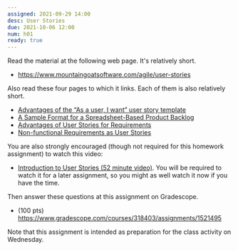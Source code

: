 ```yaml
---
assigned: 2021-09-29 14:00
desc: User Stories
due: 2021-10-06 12:00
num: h01
ready: true
---
```


Read the material at the following web page. It's relatively short.
* <https://www.mountaingoatsoftware.com/agile/user-stories>

Also read these four pages to which it links.  Each of them is also relatively short.

* [Advantages of the “As a user, I want” user story template](https://www.mountaingoatsoftware.com/blog/advantages-of-the-as-a-user-i-want-user-story-template)
* [A Sample Format for a Spreadsheet-Based Product Backlog](https://www.mountaingoatsoftware.com/blog/a-sample-format-for-a-spreadsheet-based-product-backlog)
* [Advantages of User Stories for Requirements](https://www.mountaingoatsoftware.com/articles/advantages-of-user-stories-for-requirements)
* [Non-functional Requirements as User Stories](https://www.mountaingoatsoftware.com/blog/non-functional-requirements-as-user-stories)

You are also strongly encouraged (though not required for this homework assignment) to watch this video:
* [Introduction to User Stories (52 minute video)](https://www.mountaingoatsoftware.com/presentations/introduction-to-user-stories).   You will be required to watch it for a later assignment, so you might as well watch it now if you have the time.

Then answer these questions at this assignment on Gradescope.

* (100 pts) <https://www.gradescope.com/courses/318403/assignments/1521495>

Note that this assignment is intended as preparation for the class
activity on Wednesday.





